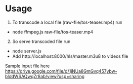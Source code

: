 # Usage

1. To transcode a local file (raw-flie/tos-teaser.mp4) run
- node ffmpeg.js raw-flie/tos-teaser.mp4

2. So serve transcoded file run
- node server.js
- Add http://localhost:8000/hls/master.m3u8 to videos file

Sample input file here https://drive.google.com/file/d/1jNUa8GmGvq457ybw-blddWSAQwqZr8ab/view?usp=sharing
